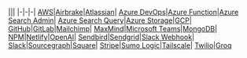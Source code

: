 |||
|-|-|-|
[AWS](/docs/tutorials/aws)|[Airbrake](/docs/tutorials/airbrake)|[Atlassian](/docs/tutorials/atlassian)|
[Azure DevOps](/docs/tutorials/azuredevops)|[Azure Function](/docs/tutorials/azurefunctionkey)|[Azure Search Admin](/docs/tutorials/azuresearchadmin)|
[Azure Search Query](/docs/tutorials/azuresearchquery)|[Azure Storage](/docs/tutorials/azure)|[GCP](/docs/tutorials/gcp)|
[GitHub](/docs/tutorials/github)|[GitLab](/docs/tutorials/gitlab)|[Mailchimp](/docs/tutorials/mailchimp)|
[MaxMind](/docs/tutorials/maxmind)|[Microsoft Teams](/docs/tutorials/microsoftteams)|[MongoDB](/docs/tutorials/mongo)|
[NPM](/docs/tutorials/npm)|[Netlify](/docs/tutorials/netlify)|[OpenAI](/docs/tutorials/openai)|
[Sendbird](/docs/tutorials/sendbird)|[Sendgrid](/docs/tutorials/sendgrid)|[Slack Webhook](/docs/tutorials/slack-webhook)|
[Slack](/docs/tutorials/slack)|[Sourcegraph](/docs/tutorials/sourcegraph)|[Square](/docs/tutorials/square)|
[Stripe](/docs/tutorials/stripe)|[Sumo Logic](/docs/tutorials/sumologic)|[Tailscale](/docs/tutorials/tailscale)|
[Twilio](/docs/tutorials/twilio)|[Groq](/docs/tutorials/groq)
